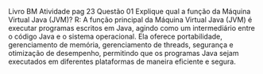 Livro BM Atividade pag 23
Questão 01 Explique qual a função da Máquina Virtual Java (JVM)?
R: A função principal da Máquina Virtual Java (JVM) é executar programas escritos em Java, agindo como um intermediário entre o código Java e o sistema operacional. Ela oferece portabilidade, gerenciamento de memória, gerenciamento de threads, segurança e otimização de desempenho, permitindo que os programas Java sejam executados em diferentes plataformas de maneira eficiente e segura.

